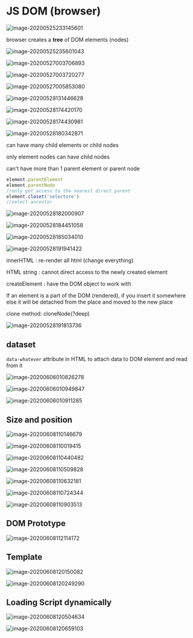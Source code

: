 # JS DOM  (browser)

![image-20200525233145601](assets/JS_DOM/image-20200525233145601.png)

browser creates a **tree** of DOM elements (nodes)  

![image-20200525235601043](assets/JS_DOM/image-20200525235601043.png)

![image-20200527003706893](assets/JS_DOM/image-20200527003706893.png)

![image-20200527003720277](assets/JS_DOM/image-20200527003720277.png)

![image-20200527005853080](assets/JS_DOM/image-20200527005853080.png)

![image-20200528131446628](assets/JS_DOM/image-20200528131446628.png)

![image-20200528174420170](assets/JS_DOM/image-20200528174420170.png)

![image-20200528174430981](assets/JS_DOM/image-20200528174430981.png)

![image-20200528180342871](assets/JS_DOM/image-20200528180342871.png)

can have many child elements or child nodes

only element nodes can have child nodes

can't have more than 1 parent element or parent node

```js
element.parentElement
element.parentNode
//only get access to the nearest direct parent
element.closet('selectore')
//select ancestor
```

![image-20200528182000907](assets/JS_DOM/image-20200528182000907.png)

![image-20200528184451058](assets/JS_DOM/image-20200528184451058.png)

![image-20200528185034010](assets/JS_DOM/image-20200528185034010.png)

![image-20200528191941422](assets/JS_DOM/image-20200528191941422.png)

innerHTML : re-render all html (change everything)

HTML string : cannot direct access to the newly created element

createElement : have the DOM object to work with

If an element is a part of the DOM (rendered), if you insert it somewhere else it will be detached from the place and moved to the new place 

clone method: cloneNode(?deep)

![image-20200528191813736](assets/JS_DOM/image-20200528191813736.png)

## dataset

`data-whatever` attribute in HTML to attach data to DOM element and read from it

![image-20200606010826278](assets/JS_DOM/image-20200606010826278.png)

![image-20200606010949847](assets/JS_DOM/image-20200606010949847.png)

![image-20200606010911285](assets/JS_DOM/image-20200606010911285.png)

## Size and position

![image-20200608110146679](assets/JS_DOM/image-20200608110146679.png)

![image-20200608110019415](assets/JS_DOM/image-20200608110019415.png)

![image-20200608110440482](assets/JS_DOM/image-20200608110440482.png)

![image-20200608110509828](assets/JS_DOM/image-20200608110509828.png)

![image-20200608110632181](assets/JS_DOM/image-20200608110632181.png)

![image-20200608110724344](assets/JS_DOM/image-20200608110724344.png)

![image-20200608110903513](assets/JS_DOM/image-20200608110903513.png)

## DOM Prototype

![image-20200608112114172](assets/JS_DOM/image-20200608112114172.png)

## Template

![image-20200608120150082](assets/JS_DOM/image-20200608120150082.png)

![image-20200608120249290](assets/JS_DOM/image-20200608120249290.png)

## Loading Script dynamically

![image-20200608120504634](assets/JS_DOM/image-20200608120504634.png)

![image-20200608120659103](assets/JS_DOM/image-20200608120659103.png)
